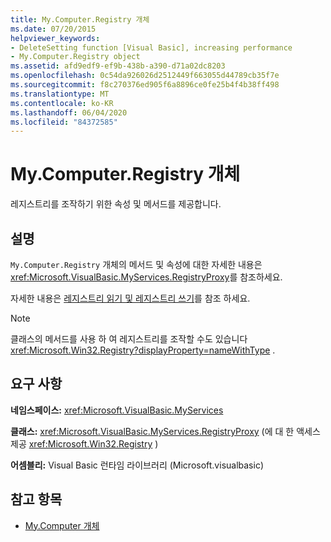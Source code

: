 ```yaml
---
title: My.Computer.Registry 개체
ms.date: 07/20/2015
helpviewer_keywords:
- DeleteSetting function [Visual Basic], increasing performance
- My.Computer.Registry object
ms.assetid: afd9edf9-ef9b-438b-a390-d71a02dc8203
ms.openlocfilehash: 0c54da926026d2512449f663055d44789cb35f7e
ms.sourcegitcommit: f8c270376ed905f6a8896ce0fe25b4f4b38ff498
ms.translationtype: MT
ms.contentlocale: ko-KR
ms.lasthandoff: 06/04/2020
ms.locfileid: "84372585"
---
```

# <a name="mycomputerregistry-object"></a>My.Computer.Registry 개체
레지스트리를 조작하기 위한 속성 및 메서드를 제공합니다.  
  
## <a name="remarks"></a>설명  
 `My.Computer.Registry` 개체의 메서드 및 속성에 대한 자세한 내용은 <xref:Microsoft.VisualBasic.MyServices.RegistryProxy>를 참조하세요.  
  
 자세한 내용은 [레지스트리 읽기 및 레지스트리 쓰기](../../developing-apps/programming/computer-resources/reading-from-and-writing-to-the-registry.md)를 참조 하세요.  
  
> [!NOTE]
> 클래스의 메서드를 사용 하 여 레지스트리를 조작할 수도 있습니다 <xref:Microsoft.Win32.Registry?displayProperty=nameWithType> .  
  
## <a name="requirements"></a>요구 사항  
 **네임스페이스:** <xref:Microsoft.VisualBasic.MyServices>  
  
 **클래스:** <xref:Microsoft.VisualBasic.MyServices.RegistryProxy> (에 대 한 액세스 제공 <xref:Microsoft.Win32.Registry> )  
  
 **어셈블리:** Visual Basic 런타임 라이브러리 (Microsoft.visualbasic)  
  
## <a name="see-also"></a>참고 항목

- [My.Computer 개체](my-computer-object.md)
